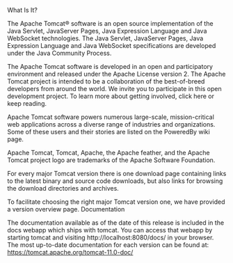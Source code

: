 What Is It?

The Apache Tomcat® software is an open source implementation of the Java Servlet, JavaServer Pages, Java Expression Language and Java WebSocket technologies. The Java Servlet, JavaServer Pages, Java Expression Language and Java WebSocket specifications are developed under the Java Community Process.

The Apache Tomcat software is developed in an open and participatory environment and released under the Apache License version 2. The Apache Tomcat project is intended to be a collaboration of the best-of-breed developers from around the world. We invite you to participate in this open development project. To learn more about getting involved, click here or keep reading.

Apache Tomcat software powers numerous large-scale, mission-critical web applications across a diverse range of industries and organizations. Some of these users and their stories are listed on the PoweredBy wiki page.

Apache Tomcat, Tomcat, Apache, the Apache feather, and the Apache Tomcat project logo are trademarks of the Apache Software Foundation.

For every major Tomcat version there is one download page containing links to the latest binary and source code downloads, but also links for browsing the download directories and archives.

To facilitate choosing the right major Tomcat version one, we have provided a version overview page.
Documentation

The documentation available as of the date of this release is included in the docs webapp which ships with tomcat. You can access that webapp by starting tomcat and visiting http://localhost:8080/docs/ in your browser. The most up-to-date documentation for each version can be found at:
https://tomcat.apache.org/tomcat-11.0-doc/

